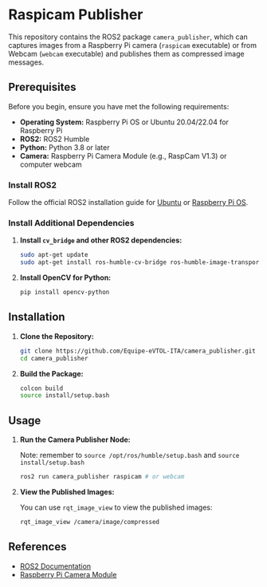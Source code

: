 # Raspicam Publisher

This repository contains the ROS2 package `camera_publisher`, which can captures images from a Raspberry Pi camera (`raspicam` executable) or from Webcam (`webcam` executable) and publishes them as compressed image messages.

## Prerequisites

Before you begin, ensure you have met the following requirements:

- **Operating System:** Raspberry Pi OS or Ubuntu 20.04/22.04 for Raspberry Pi
- **ROS2:** ROS2 Humble
- **Python:** Python 3.8 or later
- **Camera:** Raspberry Pi Camera Module (e.g., RaspCam V1.3) or computer webcam

### Install ROS2

Follow the official ROS2 installation guide for [Ubuntu](https://docs.ros.org/en/humble/Installation/Ubuntu-Install-Debians.html) or [Raspberry Pi OS](https://docs.ros.org/en/humble/Installation/Raspberry-Pi-Install.html).

### Install Additional Dependencies

1. **Install `cv_bridge` and other ROS2 dependencies:**

   ```sh
   sudo apt-get update
   sudo apt-get install ros-humble-cv-bridge ros-humble-image-transport ros-humble-compressed-image-transport
   ```

2. **Install OpenCV for Python:**

   ```sh
   pip install opencv-python
   ```

## Installation

1. **Clone the Repository:**

   ```sh
   git clone https://github.com/Equipe-eVTOL-ITA/camera_publisher.git
   cd camera_publisher
   ```

2. **Build the Package:**

   ```sh
   colcon build
   source install/setup.bash
   ```

## Usage

1. **Run the Camera Publisher Node:**

   Note: remember to `source /opt/ros/humble/setup.bash` and `source install/setup.bash`

   ```sh
   ros2 run camera_publisher raspicam # or webcam
   ```

2. **View the Published Images:**

   You can use `rqt_image_view` to view the published images:

   ```sh
   rqt_image_view /camera/image/compressed
   ```

## References

- [ROS2 Documentation](https://docs.ros.org/en/humble/index.html)
- [Raspberry Pi Camera Module](https://www.raspberrypi.com/documentation/accessories/camera.html)